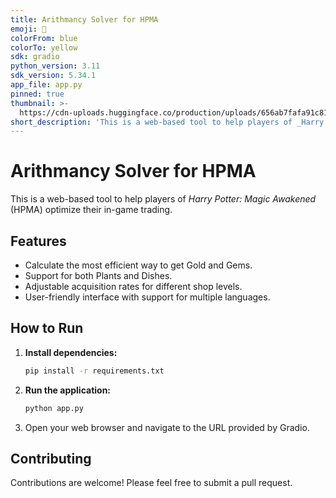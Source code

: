 ```yaml
---
title: Arithmancy Solver for HPMA
emoji: 🎡
colorFrom: blue
colorTo: yellow
sdk: gradio
python_version: 3.11
sdk_version: 5.34.1
app_file: app.py
pinned: true
thumbnail: >-
  https://cdn-uploads.huggingface.co/production/uploads/656ab7fafa91c8160906a1c2/Z-6xYlAAlZNZ75bqv4g6e.png
short_description: 'This is a web-based tool to help players of _Harry Potter: M'
---
```


# Arithmancy Solver for HPMA

This is a web-based tool to help players of _Harry Potter: Magic Awakened_ (HPMA) optimize their in-game trading.

## Features

- Calculate the most efficient way to get Gold and Gems.
- Support for both Plants and Dishes.
- Adjustable acquisition rates for different shop levels.
- User-friendly interface with support for multiple languages.

## How to Run

1.  **Install dependencies:**
    ```bash
    pip install -r requirements.txt
    ```
2.  **Run the application:**
    ```bash
    python app.py
    ```
3.  Open your web browser and navigate to the URL provided by Gradio.

## Contributing

Contributions are welcome! Please feel free to submit a pull request.